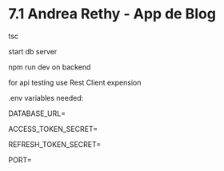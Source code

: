 # 7.1 Andrea Rethy - App de Blog

tsc

start db server

npm run dev on backend

for api testing use Rest Client expension

.env variables needed:

DATABASE_URL=

ACCESS_TOKEN_SECRET=

REFRESH_TOKEN_SECRET=

PORT=
